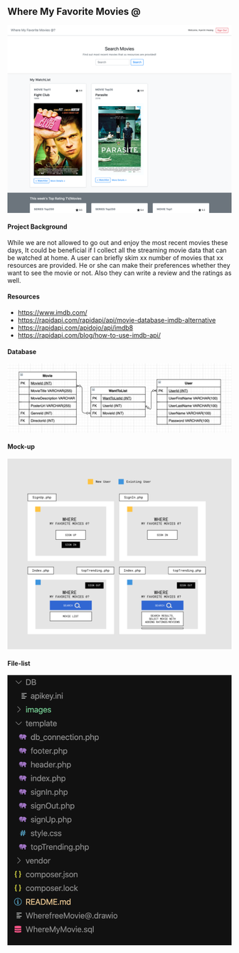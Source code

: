 
## Where My Favorite Movies @

![images/whereMyFavoriteMovie@.png](images/whereMyFavoriteMovie@.png)


#### Project Background
While we are not allowed to go out and enjoy the most recent movies these days, It could be beneficial if I collect all the streaming movie data that can be watched at home. A user can briefly skim xx number of movies that xx resources are provided.
He or she can make their preferences whether they want to see the movie or not. Also they can write a review and the ratings as well.


#### Resources

- https://www.imdb.com/
- https://rapidapi.com/rapidapi/api/movie-database-imdb-alternative
- https://rapidapi.com/apidojo/api/imdb8
- https://rapidapi.com/blog/how-to-use-imdb-api/


#### Database

![images/Database-design.png](images/Database-design.png)


#### Mock-up

![images/Mock-up.png](images/Mock-up.png)


#### File-list

![images/File-list.png](images/File-list.png)
